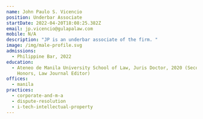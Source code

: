```yaml
---
name: John Paulo S. Vicencio
position: Underbar Associate
startDate: 2022-04-20T18:08:25.382Z
email: jp.vicencio@gulapalaw.com
mobile: N/A
description: "JP is an underbar associate of the firm. "
image: /img/male-profile.svg
admissions:
  - Philippine Bar, 2022
education:
  - Ateneo de Manila University School of Law, Juris Doctor, 2020 (Second
    Honors, Law Journal Editor)
offices:
  - manila
practices:
  - corporate-and-m-a
  - dispute-resolution
  - i-tech-intellectual-property
---
```


